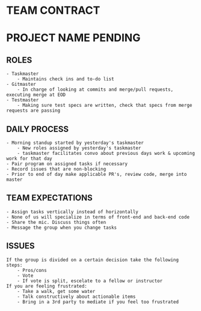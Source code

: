 # TEAM CONTRACT

# PROJECT NAME PENDING

## ROLES

    - Taskmaster
        - Maintains check ins and to-do list
    - Gitmaster
        - In charge of looking at commits and merge/pull requests, executing merge at EOD
    - Testmaster
        - Making sure test specs are written, check that specs from merge requests are passing

## DAILY PROCESS

    - Morning standup started by yesterday's taskmaster
        - New roles assigned by yesterday's taskmaster
        - taskmaster facilitates convo about previous days work & upcoming work for that day
    - Pair program on assigned tasks if necessary
    - Record issues that are non-blocking
    - Prior to end of day make applicable PR's, review code, merge into master

## TEAM EXPECTATIONS

    - Assign tasks vertically instead of horizontally
    - None of us will specialize in terms of front-end and back-end code
    - Share the mic. Discuss things often
    - Message the group when you change tasks

## ISSUES

    If the group is divided on a certain decision take the following steps:
        - Pros/cons
        - Vote
        - If vote is split, escelate to a fellow or instructor
    If you are feeling frustrated:
        - Take a walk, get some water
        - Talk constructively about actionable items
        - Bring in a 3rd party to mediate if you feel too frustrated
